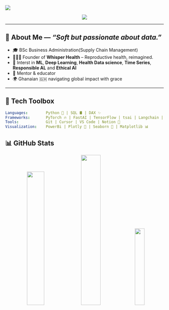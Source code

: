 <img src="https://capsule-render.vercel.app/api?type=waving&color=ffb6c1,ffc0cb,ff69b4&height=200&section=header&text=Hey%20there,%20I'm%20Victoria%20💕&fontSize=40&fontColor=fff&animation=fadeIn" />
<p align="center">
  <img src="https://readme-typing-svg.herokuapp.com/?font=Pacifico&color=FF69B4&center=true&vCenter=true&lines=Building+tech+with+empathy.;Empowering+womens+health+with+AI.;Mentoring+future+tech+leaders.;Learning+every+day+💡" />
</p>

---

## 🌸 About Me — _“Soft but passionate about data.”_

- 🎓 BSc Business Administration(Supply Chain Management)
- 👩🏾‍⚕️ Founder of **Whisper Health** – Reproductive health, reimagined.
- 🧠 Interst in **ML**, **Deep Learning**, **Health Data science**, **Time Series**, **Responsible AL** and **Ethical AI**
- 💬 Mentor & educator 
- 🌍 Ghanaian 🇬🇭 navigating global impact with grace

---

## 💖 Tech Toolbox

```yaml
Languages:        Python 🐍 | SQL 🛢 | DAX ✨
Frameworks:       PyTorch 🔥 | FastAI | TensorFlow | tsai | Langchain | RaG
Tools:            Git | Cursor | VS Code | Notion 💭
Visualization:    PowerBi | Plotly 🎨 | Seaborn 🌊 | Matplotlib 📊
````
## 📊 GitHub Stats

<div align="center">
  <img src="https://github-readme-stats.vercel.app/api?username=Sapphirevic&show_icons=true&theme=rose_pine&hide_border=false&icon_color=ff91a4&title_color=ff91a4" width="33%" />
  <img src="https://github-readme-streak-stats.herokuapp.com?user=Sapphirevic&theme=rose-pine&hide_border=false&stroke=FF91A4&ring=FF91A4&fire=FF91A4&currStreakLabel=FF91A4" width="35%" />
  <img src="https://github-readme-stats.vercel.app/api/top-langs/?username=Sapphirevic&layout=compact&theme=rose_pine&title_color=ff91a4" width="25%" />
</div>

